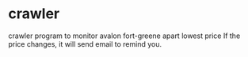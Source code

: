 # crawler
crawler program to monitor avalon fort-greene apart lowest price
If the price changes, it will send email to remind you.
